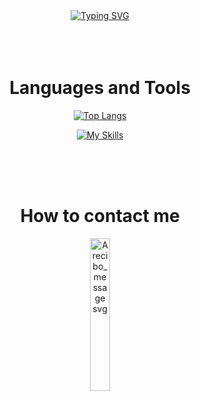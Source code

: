 <div align="center">
<a href="https://git.io/typing-svg"><img src="https://readme-typing-svg.demolab.com?font=Kalnia+Glaze&size=34&duration=2500&pause=750&width=435&lines=Hello+world+%F0%9F%91%BE;I'm+Laila" alt="Typing SVG" /></a>
</div>

<br>
<br>
<br>

<div align="center">
<h1>Languages and Tools</h1>

[![Top Langs](https://github-readme-stats.vercel.app/api/top-langs/?username=lailavanrooijen&theme=ambient_gradient&layout=donut)](https://github.com/anuraghazra/github-readme-stats)

[![My Skills](https://skillicons.dev/icons?i=html,css,js,ts,java,python,spring,react)](https://skillicons.dev)
</div>
<br>
<br>
<br>

<div align="center">
<h1>How to contact me</h1>
  <a href="mailto:Laila.van.Rooijen@outlook.com"><img src="https://github.com/user-attachments/assets/579b2c67-5fd5-48f1-9417-62dd067f0b7e" width="25%" alt="Arecibo_message svg"/></a>
</div>
